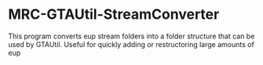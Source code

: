# MRC-GTAUtil-StreamConverter
This program converts eup stream folders into a folder structure that can be used by GTAUtil. Useful for quickly adding or restructoring large amounts of eup
